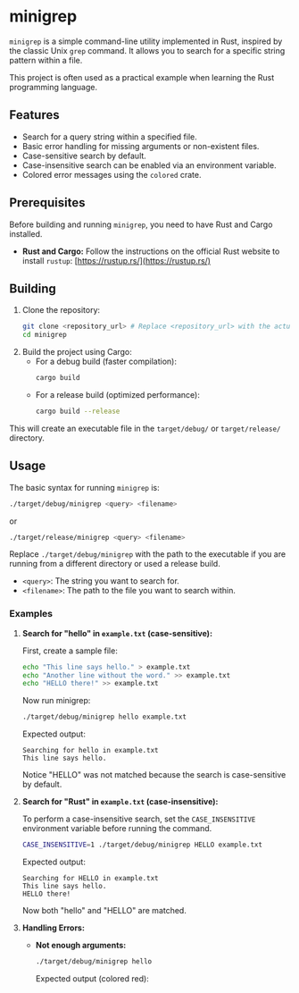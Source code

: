# minigrep

`minigrep` is a simple command-line utility implemented in Rust, inspired by the classic Unix `grep` command. It allows you to search for a specific string pattern within a file.

This project is often used as a practical example when learning the Rust programming language.

## Features

*   Search for a query string within a specified file.
*   Basic error handling for missing arguments or non-existent files.
*   Case-sensitive search by default.
*   Case-insensitive search can be enabled via an environment variable.
*   Colored error messages using the `colored` crate.

## Prerequisites

Before building and running `minigrep`, you need to have Rust and Cargo installed.

*   **Rust and Cargo:** Follow the instructions on the official Rust website to install `rustup`: [https://rustup.rs/](https://rustup.rs/)

## Building

1.  Clone the repository:
    ```bash
    git clone <repository_url> # Replace <repository_url> with the actual URL
    cd minigrep
    ```
2.  Build the project using Cargo:
    *   For a debug build (faster compilation):
        ```bash
        cargo build
        ```
    *   For a release build (optimized performance):
        ```bash
        cargo build --release
        ```

This will create an executable file in the `target/debug/` or `target/release/` directory.

## Usage

The basic syntax for running `minigrep` is:

```bash
./target/debug/minigrep <query> <filename>
```
or
```bash
./target/release/minigrep <query> <filename>
```

Replace `./target/debug/minigrep` with the path to the executable if you are running from a different directory or used a release build.

*   `<query>`: The string you want to search for.
*   `<filename>`: The path to the file you want to search within.

### Examples

1.  **Search for "hello" in `example.txt` (case-sensitive):**

    First, create a sample file:
    ```bash
    echo "This line says hello." > example.txt
    echo "Another line without the word." >> example.txt
    echo "HELLO there!" >> example.txt
    ```

    Now run minigrep:
    ```bash
    ./target/debug/minigrep hello example.txt
    ```
    Expected output:
    ```
    Searching for hello in example.txt
    This line says hello.
    ```
    Notice "HELLO" was not matched because the search is case-sensitive by default.

2.  **Search for "Rust" in `example.txt` (case-insensitive):**

    To perform a case-insensitive search, set the `CASE_INSENSITIVE` environment variable before running the command.

    ```bash
    CASE_INSENSITIVE=1 ./target/debug/minigrep HELLO example.txt
    ```
    Expected output:
    ```
    Searching for HELLO in example.txt
    This line says hello.
    HELLO there!
    ```
    Now both "hello" and "HELLO" are matched.

3.  **Handling Errors:**

    *   **Not enough arguments:**
        ```bash
        ./target/debug/minigrep hello
        ```
        Expected output (colored red):
        ```
